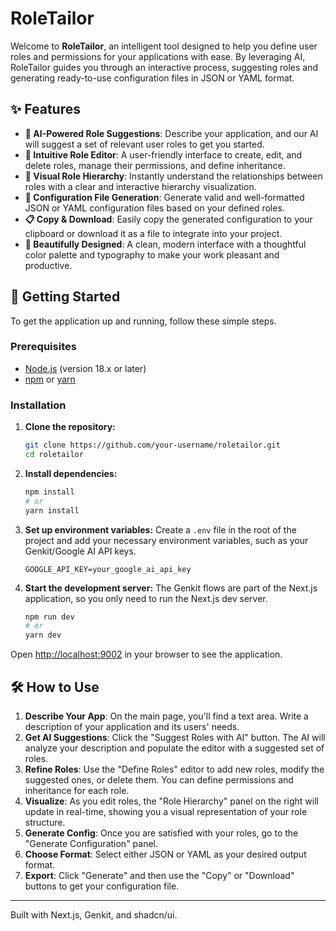# RoleTailor

Welcome to **RoleTailor**, an intelligent tool designed to help you define user roles and permissions for your applications with ease. By leveraging AI, RoleTailor guides you through an interactive process, suggesting roles and generating ready-to-use configuration files in JSON or YAML format.

## ✨ Features

- **🤖 AI-Powered Role Suggestions**: Describe your application, and our AI will suggest a set of relevant user roles to get you started.
- **📝 Intuitive Role Editor**: A user-friendly interface to create, edit, and delete roles, manage their permissions, and define inheritance.
- **🎨 Visual Role Hierarchy**: Instantly understand the relationships between roles with a clear and interactive hierarchy visualization.
- **📄 Configuration File Generation**: Generate valid and well-formatted JSON or YAML configuration files based on your defined roles.
- **📋 Copy & Download**: Easily copy the generated configuration to your clipboard or download it as a file to integrate into your project.
- **💅 Beautifully Designed**: A clean, modern interface with a thoughtful color palette and typography to make your work pleasant and productive.

## 🚀 Getting Started

To get the application up and running, follow these simple steps.

### Prerequisites

- [Node.js](https://nodejs.org/) (version 18.x or later)
- [npm](https://www.npmjs.com/) or [yarn](https://yarnpkg.com/)

### Installation

1.  **Clone the repository:**
    ```bash
    git clone https://github.com/your-username/roletailor.git
    cd roletailor
    ```

2.  **Install dependencies:**
    ```bash
    npm install
    # or
    yarn install
    ```

3.  **Set up environment variables:**
    Create a `.env` file in the root of the project and add your necessary environment variables, such as your Genkit/Google AI API keys.
    ```
    GOOGLE_API_KEY=your_google_ai_api_key
    ```
    
4. **Start the development server:**
    The Genkit flows are part of the Next.js application, so you only need to run the Next.js dev server.
    ```bash
    npm run dev
    # or
    yarn dev
    ```

Open [http://localhost:9002](http://localhost:9002) in your browser to see the application.

## 🛠️ How to Use

1.  **Describe Your App**: On the main page, you'll find a text area. Write a description of your application and its users' needs.
2.  **Get AI Suggestions**: Click the "Suggest Roles with AI" button. The AI will analyze your description and populate the editor with a suggested set of roles.
3.  **Refine Roles**: Use the "Define Roles" editor to add new roles, modify the suggested ones, or delete them. You can define permissions and inheritance for each role.
4.  **Visualize**: As you edit roles, the "Role Hierarchy" panel on the right will update in real-time, showing you a visual representation of your role structure.
5.  **Generate Config**: Once you are satisfied with your roles, go to the "Generate Configuration" panel.
6.  **Choose Format**: Select either JSON or YAML as your desired output format.
7.  **Export**: Click "Generate" and then use the "Copy" or "Download" buttons to get your configuration file.

---

Built with Next.js, Genkit, and shadcn/ui.
